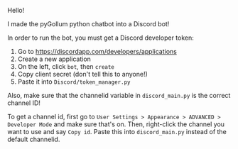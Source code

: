 Hello!

I made the pyGollum python chatbot into a Discord bot!

In order to run the bot, you must get a Discord developer token:
1. Go to https://discordapp.com/developers/applications
2. Create a new application
3. On the left, click `bot`, then `create`
4. Copy client secret (don't tell this to anyone!)
5. Paste it into `Discord/token_manager.py`

Also, make sure that the channelid variable in `discord_main.py` is the correct channel ID!

To get a channel id, first go to `User Settings > Appearance > ADVANCED > Developer Mode` and make sure that's on.  Then, right-click the channel you want to use and say `Copy id`.  Paste this into `discord_main.py` instead of the default channelid.
